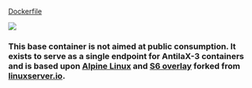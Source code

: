 [Dockerfile](https://github.com/AntilaX-3/docker-baseimage-alpine/blob/master/Dockerfile)

[![](https://images.microbadger.com/badges/image/antilax3/alpine.svg)](https://microbadger.com/images/antilax3/alpine "Get your own image badge on microbadger.com")

### This base container is not aimed at public consumption. It exists to serve as a single endpoint for AntilaX-3 containers and is based upon [Alpine Linux](https://hub.docker.com/_/alpine/) and [S6 overlay](https://github.com/just-containers/s6-overlay) forked from [linuxserver.io](https://github.com/linuxserver/docker-baseimage-alpine).
